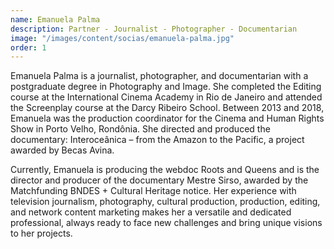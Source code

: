 ```yaml
---
name: Emanuela Palma
description: Partner - Journalist - Photographer - Documentarian
image: "/images/content/socias/emanuela-palma.jpg"
order: 1
---
```


Emanuela Palma is a journalist, photographer, and documentarian with a postgraduate degree in Photography and Image. She completed the Editing course at the International Cinema Academy in Rio de Janeiro and attended the Screenplay course at the Darcy Ribeiro School. Between 2013 and 2018, Emanuela was the production coordinator for the Cinema and Human Rights Show in Porto Velho, Rondônia. She directed and produced the documentary: Interoceânica – from the Amazon to the Pacific, a project awarded by Becas Avina.

Currently, Emanuela is producing the webdoc Roots and Queens and is the director and producer of the documentary Mestre Sirso, awarded by the Matchfunding BNDES + Cultural Heritage notice. Her experience with television journalism, photography, cultural production, production, editing, and network content marketing makes her a versatile and dedicated professional, always ready to face new challenges and bring unique visions to her projects.
